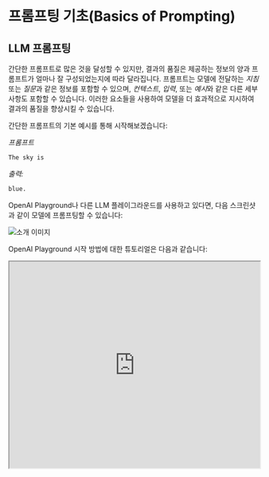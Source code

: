 # 프롬프팅 기초(Basics of Prompting)

## LLM 프롬프팅

간단한 프롬프트로 많은 것을 달성할 수 있지만, 결과의 품질은 제공하는 정보의 양과 프롬프트가 얼마나 잘 구성되었는지에 따라 달라집니다. 프롬프트는 모델에 전달하는 *지침* 또는 *질문*과 같은 정보를 포함할 수 있으며, *컨텍스트*, *입력*, 또는 *예시*와 같은 다른 세부사항도 포함할 수 있습니다. 이러한 요소들을 사용하여 모델을 더 효과적으로 지시하여 결과의 품질을 향상시킬 수 있습니다.

간단한 프롬프트의 기본 예시를 통해 시작해보겠습니다:

*프롬프트*

```md
The sky is
```

*출력:*
```md
blue.
```

OpenAI Playground나 다른 LLM 플레이그라운드를 사용하고 있다면, 다음 스크린샷과 같이 모델에 프롬프팅할 수 있습니다:

![소개 이미지](../../img/introduction/sky.png)

OpenAI Playground 시작 방법에 대한 튜토리얼은 다음과 같습니다:

<iframe width="100%"
  height="415px"
  src="https://www.youtube.com/embed/iwYtzPJELkk?si=irua5h_wHrkNCY0V" allow="accelerometer; autoplay; clipboard-write; encrypted-media; gyroscope; picture-in-picture"
  allowFullScreen
  />

`gpt-3.5-turbo` 또는 `gpt-4`와 같은 OpenAI 채팅 모델을 사용할 때, `system`, `user`, `assistant`의 세 가지 다른 역할을 사용하여 프롬프트를 구조화할 수 있다는 점을 주목해야 합니다. 시스템 메시지는 필수는 아니지만 어시스턴트의 전반적인 행동을 설정하는 데 도움이 됩니다. 위의 예시는 모델에 직접 프롬프팅하는 데 사용할 수 있는 사용자 메시지만 포함합니다. 간단함을 위해, 명시적으로 언급되지 않는 한 모든 예시는 `gpt-3.5-turbo` 모델에 프롬프팅하기 위해 `user` 메시지만 사용할 것입니다. 위 예시의 `assistant` 메시지는 모델 응답에 해당합니다. 원하는 행동의 예시를 전달하기 위해 어시스턴트 메시지를 정의할 수도 있습니다. 채팅 모델 작업에 대한 자세한 내용은 [여기](https://www.promptingguide.ai/models/chatgpt)에서 배울 수 있습니다.

위의 프롬프트 예시에서 언어 모델이 `"The sky is"` 컨텍스트에 맞는 의미 있는 토큰 시퀀스로 응답하는 것을 관찰할 수 있습니다. 출력은 예상과 다르거나 달성하고자 하는 작업과 거리가 멀 수 있습니다. 실제로, 이 기본 예시는 시스템으로 달성하고자 하는 구체적인 것에 대해 더 많은 컨텍스트나 지침을 제공할 필요성을 강조합니다. 이것이 바로 프롬프트 엔지니어링의 핵심입니다.

조금 개선해보겠습니다:

*프롬프트:*
```
Complete the sentence: 

The sky is
```

*출력:*

```
blue during the day and dark at night.
```

더 나아졌나요? 위의 프롬프트로 모델에게 문장을 완성하도록 지시하므로, 정확히 말한 대로 수행하므로("문장을 완성하라") 결과가 훨씬 좋아 보입니다. 모델이 원하는 작업을 수행하도록 효과적인 프롬프트를 설계하는 이 접근 방식이 이 가이드에서 **프롬프트 엔지니어링**이라고 하는 것입니다.

위의 예시는 오늘날 LLM으로 가능한 것의 기본적인 설명입니다. 오늘날의 LLM은 텍스트 요약부터 수학적 추론, 코드 생성까지 모든 종류의 고급 작업을 수행할 수 있습니다.

## 프롬프트 형식

위에서 매우 간단한 프롬프트를 시도했습니다. 표준 프롬프트는 다음과 같은 형식을 가집니다:

```
<Question>?
```

또는

```
<Instruction>
```

이를 다음과 같이 질문-답변(QA) 형식으로 포맷할 수 있으며, 이는 많은 QA 데이터셋에서 표준입니다:

```
Q: <Question>?
A: 
```

위와 같이 프롬프팅할 때, 이를 *제로샷 프롬프팅(zero-shot prompting)*이라고도 하며, 즉, 달성하고자 하는 작업에 대한 예시나 데모 없이 모델에 직접 응답을 요청하는 것입니다. 일부 대형 언어 모델은 제로샷 프롬프팅을 수행할 수 있는 능력을 가지고 있지만, 이는 해당 작업의 복잡성과 지식, 그리고 모델이 잘 수행하도록 훈련된 작업에 따라 달라집니다.

구체적인 프롬프트 예시는 다음과 같습니다:

*프롬프트*
```
Q: What is prompt engineering?
```

더 최근의 모델 중 일부에서는 시퀀스가 구성되는 방식에 따라 모델이 질문-답변 작업으로 이해하므로 "Q:" 부분을 건너뛸 수 있습니다. 다시 말해, 프롬프트는 다음과 같이 단순화될 수 있습니다:

*프롬프트*
```
What is prompt engineering?
```

위의 표준 형식을 고려할 때, 프롬프팅의 인기 있고 효과적인 기법 중 하나는 *퓨샷 프롬프팅(few-shot prompting)*으로, 예시(즉, 데모)를 제공합니다. 퓨샷 프롬프트를 다음과 같이 포맷할 수 있습니다:

```
<Question>?
<Answer>

<Question>?
<Answer>

<Question>?
<Answer>

<Question>?

```

QA 형식 버전은 다음과 같습니다:

```
Q: <Question>?
A: <Answer>

Q: <Question>?
A: <Answer>

Q: <Question>?
A: <Answer>

Q: <Question>?
A:
```

QA 형식을 사용할 필요가 없다는 점을 기억하세요. 프롬프트 형식은 해당 작업에 따라 달라집니다. 예를 들어, 간단한 분류 작업을 수행하고 작업을 보여주는 예시를 제공할 수 있습니다:

*프롬프트:*
```
This is awesome! // Positive
This is bad! // Negative
Wow that movie was rad! // Positive
What a horrible show! //
```

*출력:*
```
Negative
```

퓨샷 프롬프트는 인컨텍스트 학습(in-context learning)을 가능하게 하며, 이는 언어 모델이 몇 가지 데모를 통해 작업을 학습하는 능력입니다. 제로샷 프롬프팅과 퓨샷 프롬프팅에 대해 다음 섹션에서 더 광범위하게 논의할 것입니다.

<Callout type= "info" emoji="🎓">
새로운 AI 과정에서 고급 프롬프팅 방법에 대해 더 자세히 알아보세요. [지금 참여하세요!](https://dair-ai.thinkific.com/)
추가 20% 할인을 위해 코드 PROMPTING20을 사용하세요.
</Callout>
